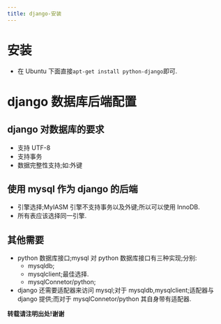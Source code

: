 ```yaml
---
title: django-安装
---
```


# 安装
*   在 Ubuntu 下面直接`apt-get install python-django`即可.

# django 数据库后端配置

## django 对数据库的要求
*   支持 UTF-8
*   支持事务
*   数据完整性支持;如:外键

## 使用 mysql 作为 django 的后端
*   引擎选择;MyIASM 引擎不支持事务以及外键;所以可以使用 InnoDB.
*   所有表应该选择同一引擎.

## 其他需要
*   python 数据库接口;mysql 对 python 数据库接口有三种实现;分别:
    -   mysqldb;
    -   mysqlclient;最佳选择.
    -   mysqlConnetor/python;
*   django 还需要适配器来访问 mysql;对于 mysqldb,mysqlclient;适配器与 django 提供;而对于
    mysqlConnetor/python 其自身带有适配器.



**转载请注明出处!谢谢**
